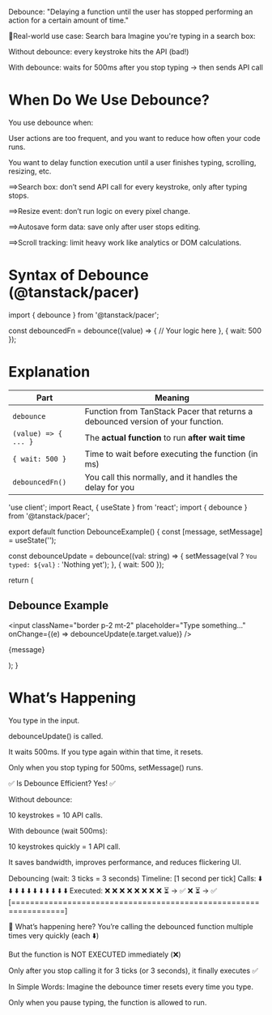 Debounce:
            "Delaying a function until the user has stopped performing an action for a certain amount of time."

📍Real-world use case: Search bara
Imagine you're typing in a search box:

Without debounce: every keystroke hits the API (bad!)

With debounce: waits for 500ms after you stop typing → then sends API call 

 # When Do We Use Debounce?
You use debounce when:

User actions are too frequent, and you want to reduce how often your code runs.

You want to delay function execution until a user finishes typing, scrolling, resizing, etc.

 
==>Search box: don’t send API call for every keystroke, only after typing stops.

==>Resize event: don’t run logic on every pixel change.

==>Autosave form data: save only after user stops editing.

==>Scroll tracking: limit heavy work like analytics or DOM calculations.


# Syntax of Debounce (@tanstack/pacer)

import { debounce } from '@tanstack/pacer';

const debouncedFn = debounce((value) => {
  // Your logic here
}, { wait: 500 });

# Explanation


| Part                 | Meaning                                                                         |
| -------------------- | ------------------------------------------------------------------------------- |
| `debounce`           | Function from TanStack Pacer that returns a debounced version of your function. |
| `(value) => { ... }` | The **actual function** to run **after wait time**                              |
| `{ wait: 500 }`      | Time to wait before executing the function (in ms)                              |
| `debouncedFn()`      | You call this normally, and it handles the delay for you                        |


'use client';
import React, { useState } from 'react';
import { debounce } from '@tanstack/pacer';

export default function DebounceExample() {
  const [message, setMessage] = useState('');

  const debounceUpdate = debounce((val: string) => {
    setMessage(val ? `You typed: ${val}` : 'Nothing yet');
  }, { wait: 500 });

  return (
    <div className="p-4">
      <h2 className="text-lg font-bold">Debounce Example</h2>
      <input
        className="border p-2 mt-2"
        placeholder="Type something..."
        onChange={(e) => debounceUpdate(e.target.value)}
      />
      <p className="mt-4 text-blue-500">{message}</p>
    </div>
  );
}


# What’s Happening
You type in the input.

debounceUpdate() is called.

It waits 500ms. If you type again within that time, it resets.

Only when you stop typing for 500ms, setMessage() runs.


✅ Is Debounce Efficient?
Yes! ✅

Without debounce:

10 keystrokes = 10 API calls.

With debounce (wait 500ms):

10 keystrokes quickly = 1 API call.

It saves bandwidth, improves performance, and reduces flickering UI.




Debouncing (wait: 3 ticks = 3 seconds)
Timeline:        [1 second per tick]
Calls:        ⬇️  ⬇️  ⬇️  ⬇️  ⬇️     ⬇️  ⬇️  ⬇️  ⬇️               ⬇️  ⬇️
Executed:     ❌  ❌  ❌  ❌  ❌     ❌  ❌  ❌  ⏳   ->   ✅     ❌  ⏳   ->    ✅
             [=================================================================]

📍 What’s happening here?
You’re calling the debounced function multiple times very quickly (each ⬇️)

But the function is NOT EXECUTED immediately (❌)

Only after you stop calling it for 3 ticks (or 3 seconds), it finally executes ✅

In Simple Words:
Imagine the debounce timer resets every time you type.

Only when you pause typing, the function is allowed to run.